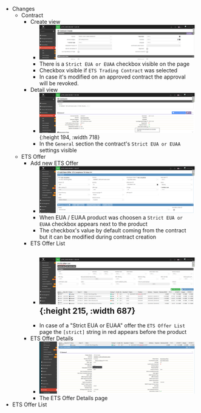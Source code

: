 - Changes
	- Contract
		- Create view
			- ![1_contract_strict_eua_euaa.png](../assets/1_contract_strict_eua_euaa_1691496156618_0.png)
			- There is a `Strict EUA or EUAA` checkbox visible on the page
			- Checkbox visible if `ETS Trading Contract` was selected
			- In case it's modified on an approved contract the approval will be revoked.
		- Detail view
			- ![2_contract_details_strict_eua_euaa.png](../assets/2_contract_details_strict_eua_euaa_1691496178835_0.png){:height 194, :width 718}
			- In the `General` section the contract's `Strict EUA or EUAA` settings visible
	- ETS Offer
		- Add new ETS Offer
			- ![3_ets_offer_strict_eua_euaa_checkbox.png](../assets/3_ets_offer_strict_eua_euaa_checkbox_1691496901575_0.png)
			- When EUA / EUAA product was choosen a `Strict EUA or EUAA` checkbox appears next to the product
			- The checkbox's value by default coming from the contract but it can be modified during contract creation
		- ETS Offer List
			- ![4_ets_offer_list.png](../assets/4_ets_offer_list_1691498038507_0.png){:height 215, :width 687}
				-
			- In case of a "Strict EUA or EUAA" offer the `ETS Offer List` page the `[strict]` string in red appears before the product
		- ETS Offer Details
			- ![5_ets_offer_details.png](../assets/5_ets_offer_details_1691498231167_0.png)
			- The ETS Offer Details page
- ETS Offer List